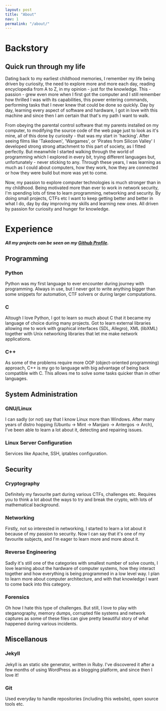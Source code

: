 ```yaml
---
layout: post
title: "About"
nav: 1
permalink: "/about/"
---
```


# Backstory
## Quick run through my life


Dating back to my earliest childhood memories, I remember my life being driven by curiosity, the need to explore more and more each day, reading encyclopedia from A to Z, in my opinion - just for the knowledge. This - passion - grew even more when I first got the computer and I still remember how thrilled I was with its capabilities, this power entering commands, performing tasks that I never knew that could be done so quickly. Day by day, learning every aspect of software and hardware, I got in love with this machine and since then I am certain that that's my path I want to walk.


From obeying the parental control software that my parents installed on my computer, to modifying the source code of the web page just to look as it's mine, all of this done by curiosity -  that was my start in 'hacking'. After seeing films like 'Takedown', 'Wargames', or 'Pirates from Silicon Valley' I developed strong  strong attachment to this part of society, as I fitted perfectly. But meanwhile I started walking through the world of programming which I explored in every bit, trying different languages but, unfortunately - never sticking to any.  Through these years, I was learning as much as I could about computers, how they work, how they are connected or how they were build but more was yet to come.


Now, my passion to explore computer technologies is much stronger than in my childhood. Being motivated more than ever to work in network security, I'm spending lots of time to learn programming, networking and security. By doing small projects, CTFs etc I want to keep getting better and better in what I do, day by day improving my skills and learning new ones. All driven by passion for curiosity and hunger for knowledge.


# Experience

***All my projects can be seen on my [Github Profile](https://github.com/W3ndige).***

## Programming

### Python

Python was my first language to ever encounter during journey with programming. Always in use, but I never got to write anything bigger than some snippets for automation, CTF solvers or during larger computations.

### C

Altough I love Python, I got to learn so much about C that it became my language of choice during many projects. Got to learn external libraries allowing me to work with graphical interfaces (SDL, Allegro), XML (libXML) together with Unix networking libraries that let me make network applications.

### C++

As some of the problems require more OOP (object-oriented programming) approach, C++ is my go to language with big advantage of being back compatible with C. This allows me to solve some tasks quicker than in other languages.

## System Administration
### GNU/Linux

I can sadly (or not) say that I know Linux more than Windows. After many years of distro hopping (Ubuntu -> Mint -> Manjaro -> Antergos -> Arch), I've been able to learn a lot about it, detecting and repairing issues.

### Linux Server Configuration

Services like Apache, SSH, iptables configuration.

## Security
### Cryptography

Definitely my favourite part during various CTFs, challenges etc. Requires you to think a lot about the ways to try and break the crypto, with lots of mathematical background.

### Networking

Firstly, not so interested in networking, I started to learn a lot about it because of my passion to security. Now I can say that it's one of my favourite subjects, and I'm eager to learn more and more about it.

### Reverse Engineering

Sadly it's still one of the categories with smallest number of solve counts, I love learning about the hardware of computer systems, how they interact together and how everything is being programmed in a low level way. I plan to learn more about computer architecture, and with that knowledge I want to come back into this category.

### Forensics

Oh how I hate this type of challenges. But still, I love to play with steganography, memory dumps, corrupted file systems and network captures as some of these files can give pretty beautiful story of what happened during various incidents.

## Miscellanous

### Jekyll

Jekyll is an static site generator, written in Ruby. I've discovered it after a few months of using WordPress as a blogging platform, and since then I love it!

### Git

Used everyday to handle repositories (including this website), open source tools etc.
